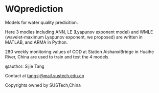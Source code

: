 # WQprediction
Models for water quality predicition.

Here 3 modles including ANN, LE (Lyapunov exponent model) and WMLE (wavelet-maximum Lyapunov exponent, we proposed) are written in MATLAB, and ARMA in Python.

280 weekly monitoring values of COD at Station AishanxiBridge in Huaihe River, China are used to train and test the 4 models.

@author: Sijie Tang

Contact at tangsj@mail.sustech.edu.cn

Copyrights owned by SUSTech,China
